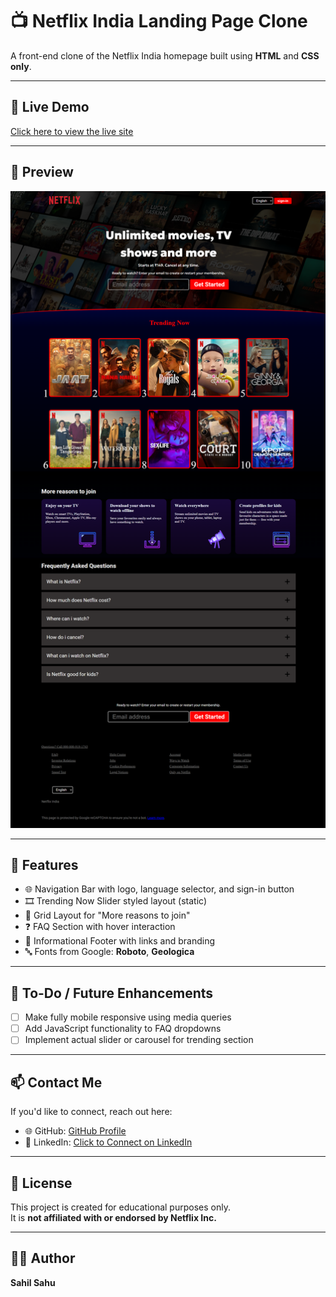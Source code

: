 # 📺 Netflix India Landing Page Clone

A front-end clone of the Netflix India homepage built using **HTML** and **CSS only**.

---

## 🔗 Live Demo

[Click here to view the live site](https://sahilsahu555.github.io/Netflix-India-Clone/)


---

## 📸 Preview

![Full Page Screenshot](img/Preview(Netflix_Screenshot).png)


---

## 🚀 Features

- 🌐 Navigation Bar with logo, language selector, and sign-in button  
- 🎞️ Trending Now Slider styled layout (static)  
- 📱 Grid Layout for "More reasons to join"  
- ❓ FAQ Section with hover interaction  
- 🧾 Informational Footer with links and branding  
- 🔤 Fonts from Google: **Roboto**, **Geologica**

---

## 📝 To-Do / Future Enhancements

- [ ] Make fully mobile responsive using media queries  
- [ ] Add JavaScript functionality to FAQ dropdowns  
- [ ] Implement actual slider or carousel for trending section  

---

## 📫 Contact Me

If you'd like to connect, reach out here:

- 🌐 GitHub: [GitHub Profile](https://github.com/sahilsahu555)
- 💼 LinkedIn: [Click to Connect on LinkedIn](https://www.linkedin.com/in/sahil-r-sahu/)

---

## 📃 License

This project is created for educational purposes only.  
It is **not affiliated with or endorsed by Netflix Inc.**

---

## 👨‍💻 Author

**Sahil Sahu**

